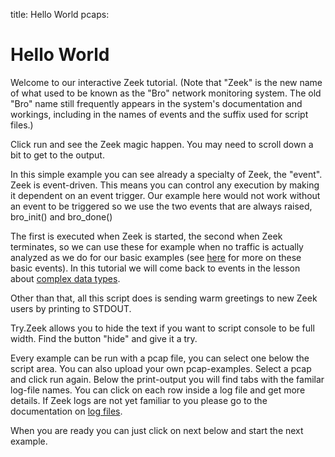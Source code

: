 title: Hello World
pcaps: 

Hello World
============

Welcome to our interactive Zeek tutorial.  (Note that "Zeek" is the
new name of what used to be known as the "Bro" network monitoring system.
The old "Bro" name still frequently appears in the system's documentation
and workings, including in the names of events and the suffix used for
script files.)

Click run and see the Zeek magic happen. You may need to scroll
down a bit to get to the output.

In this simple example you can see already a specialty of Zeek, the "event". Zeek is event-driven.
This means you can control any execution by making it dependent on an event trigger. 
Our example here would not work without an event to be triggered so we use the two events that are always raised,
	bro_init()
and 
	bro_done()
 
The first is executed when Zeek is started, the second when Zeek terminates, so we can use these for example
when no traffic is actually analyzed as we do for our basic examples
(see [here](https://www.zeek.org/sphinx/scripts/base/bif/event.bif.bro.html) for more on these basic events).
In this tutorial we will come back to events in the lesson about [complex data types](http://try.zeek.org/example/events).

Other than that, all this script does is sending warm greetings to new Zeek users by printing to STDOUT.

Try.Zeek allows you to hide the text if you want to script console to be full width. Find the button "hide" and give it a try.

Every example can be run with a pcap file, you can select one below the script area. You can also
upload your own pcap-examples. Select a pcap and click run again. Below the print-output you will find tabs
with the familar log-file names. You can click on each row inside a log file and get more details. If Zeek logs are not yet
familiar to you please go to the documentation on [log files](https://www.zeek.org/sphinx/script-reference/log-files.html).

When you are ready you can just click on next below and start the next example.
